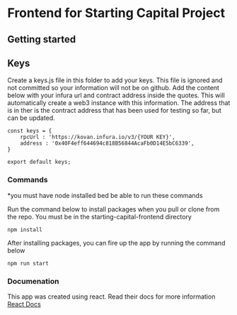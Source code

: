 # Frontend for Starting Capital Project

## Getting started

## Keys

Create a keys.js file in this folder to add your keys. This file is ignored and not committed so your information will not be on github.
Add the content below with your infura url and contract address inside the quotes. This will automatically create a web3 instance with this information.
The address that is in ther is the contract address that has been used for testing so far, but can be updated.

```
const keys = {
    rpcUrl : 'https://kovan.infura.io/v3/{YOUR KEY}',
    address : '0x40F4eff644694c818B56844AcaFb0D14E5bC6339',
}

export default keys;
```

### Commands
*you must have node installed bed be able to run these commands

Run the command below to install packages when you pull or clone from the repo. You must be in the starting-capital-frontend directory
```
npm install
```

After installing packages, you can fire up the app by running the command below
```
npm run start
```

### Documenation

This app was created using react. Read their docs for more information
<a href="https://reactjs.org/docs/getting-started.html">React Docs</a>